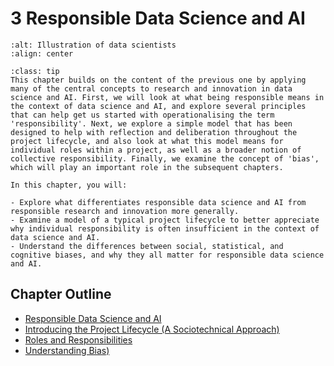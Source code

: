 # 3 Responsible Data Science and AI

```{image} /images/illustrations/ai.png
:alt: Illustration of data scientists
:align: center
```

```{admonition} Summary
:class: tip
This chapter builds on the content of the previous one by applying many of the central concepts to research and innovation in data science and AI. First, we will look at what being responsible means in the context of data science and AI, and explore several principles that can help get us started with operationalising the term 'responsibility'. Next, we explore a simple model that has been designed to help with reflection and deliberation throughout the project lifecycle, and also look at what this model means for individual roles within a project, as well as a broader notion of collective responsibility. Finally, we examine the concept of 'bias', which will play an important role in the subsequent chapters.
```

```{admonition} Learning Objectives
In this chapter, you will:

- Explore what differentiates responsible data science and AI from responsible research and innovation more generally.
- Examine a model of a typical project lifecycle to better appreciate why individual responsibility is often insufficient in the context of data science and AI.
- Understand the differences between social, statistical, and cognitive biases, and why they all matter for responsible data science and AI.
```

## Chapter Outline

- [Responsible Data Science and AI](responsible_ds.md)
- [Introducing the Project Lifecycle (A Sociotechnical Approach)](project_lifecycle.md)
- [Roles and Responsibilities](roles_responsibility.md)
- [Understanding Bias)](understanding_bias.md)
